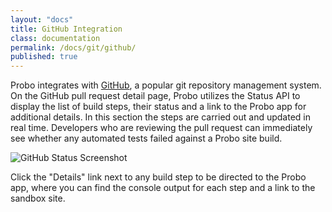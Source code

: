 ```yaml
---
layout: "docs"
title: GitHub Integration
class: documentation
permalink: /docs/git/github/
published: true
---
```

Probo integrates with [GitHub](http://github.com/), a popular git repository management system. On the GitHub pull request detail page, Probo utilizes the Status API to display the list of build steps, their status and a link to the Probo app for additional details. In this section the steps are carried out and updated in real time. Developers who are reviewing the pull request can immediately see whether any automated tests failed against a Probo site build.

<img src='probo-github-builds.png' alt="GitHub Status Screenshot" class="full-width">

Click the "Details" link next to any build step to be directed to the Probo app, where you can find the console output for each step and a link to the sandbox site.
